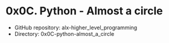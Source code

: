 # 0x0C. Python - Almost a circle
- GitHub repository: alx-higher_level_programming
- Directory: 0x0C-python-almost_a_circle
